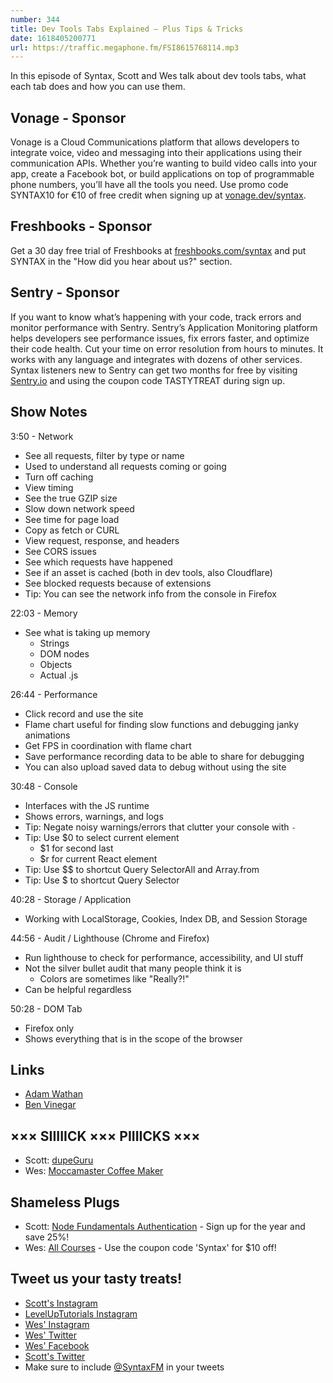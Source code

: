 ```yaml
---
number: 344
title: Dev Tools Tabs Explained — Plus Tips & Tricks
date: 1618405200771
url: https://traffic.megaphone.fm/FSI8615768114.mp3
---
```


In this episode of Syntax, Scott and Wes talk about dev tools tabs, what each tab does and how you can use them. 

## Vonage - Sponsor
Vonage is a Cloud Communications platform that allows developers to integrate voice, video and messaging into their applications using their communication APIs. Whether you’re wanting to build video calls into your app, create a Facebook bot, or build applications on top of programmable phone numbers, you’ll have all the tools you need. Use promo code SYNTAX10 for €10 of free credit when signing up at [vonage.dev/syntax](https://vonage.dev/syntax).

## Freshbooks - Sponsor
Get a 30 day free trial of Freshbooks at [freshbooks.com/syntax](https://freshbooks.com/syntax) and put SYNTAX in the "How did you hear about us?" section.

## Sentry - Sponsor
If you want to know what’s happening with your code, track errors and monitor performance with Sentry. Sentry’s Application Monitoring platform helps developers see performance issues, fix errors faster, and optimize their code health. Cut your time on error resolution from hours to minutes. It works with any language and integrates with dozens of other services. Syntax listeners new to Sentry can get two months for  free by visiting [Sentry.io](https://sentry.io) and using the coupon code TASTYTREAT during sign up.

## Show Notes
3:50 - Network
* See all requests, filter by type or name
* Used to understand all requests coming or going
* Turn off caching
* View timing
* See the true GZIP size
* Slow down network speed
* See time for page load
* Copy as fetch or CURL
* View request, response, and headers
* See CORS issues
* See which requests have happened
* See if an asset is cached (both in dev tools, also Cloudflare)
* See blocked requests because of extensions
* Tip: You can see the network info from the console in Firefox

22:03 - Memory
* See what is taking up memory
  * Strings
  * DOM nodes
  * Objects
  * Actual .js

26:44 - Performance
* Click record and use the site
* Flame chart useful for finding slow functions and debugging janky animations
* Get FPS in coordination with flame chart
* Save performance recording data to be able to share for debugging
* You can also upload saved data to debug without using the site

30:48 - Console
* Interfaces with the JS runtime
* Shows errors, warnings, and logs
* Tip: Negate noisy warnings/errors that clutter your console with `-`
* Tip: Use $0 to select current element
  * $1 for second last
  * $r for current React element
* Tip: Use $$ to shortcut Query SelectorAll and Array.from
* Tip: Use $ to shortcut Query Selector

40:28 - Storage / Application
* Working with LocalStorage, Cookies, Index DB, and Session Storage

44:56 - Audit / Lighthouse (Chrome and Firefox)
* Run lighthouse to check for performance, accessibility, and UI stuff
* Not the silver bullet audit that many people think it is
  * Colors are sometimes like "Really?!"
* Can be helpful regardless

50:28 - DOM Tab
* Firefox only
* Shows everything that is in the scope of the browser

## Links
* [Adam Wathan](https://adamwathan.me/)
* [Ben Vinegar](https://twitter.com/bentlegen)

## ××× SIIIIICK ××× PIIIICKS ×××
* Scott: [dupeGuru](https://dupeguru.voltaicideas.net/)
* Wes: [Moccamaster Coffee Maker](https://amzn.to/38IFvlt)

## Shameless Plugs
* Scott: [Node Fundamentals Authentication](https://www.leveluptutorials.com/pro) - Sign up for the year and save 25%!
* Wes: [All Courses](https://wesbos.com/courses/) - Use the coupon code 'Syntax' for $10 off!

## Tweet us your tasty treats!
* [Scott's Instagram](https://www.instagram.com/stolinski/)
* [LevelUpTutorials Instagram](https://www.instagram.com/LevelUpTutorials/)
* [Wes' Instagram](https://www.instagram.com/wesbos/)
* [Wes' Twitter](https://twitter.com/wesbos)
* [Wes' Facebook](https://www.facebook.com/wesbos.developer)
* [Scott's Twitter](https://twitter.com/stolinski)
* Make sure to include [@SyntaxFM](https://twitter.com/SyntaxFM) in your tweets